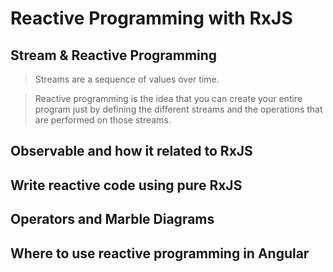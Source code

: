# Reactive Programming with RxJS

## Stream & Reactive Programming

> Streams are a sequence of values over time.

> Reactive programming is the idea that you can create your entire program just by defining the different streams and the operations that are performed on those streams.

## Observable and how it related to RxJS


## Write reactive code using pure RxJS


## Operators and Marble Diagrams



## Where to use reactive programming in Angular
